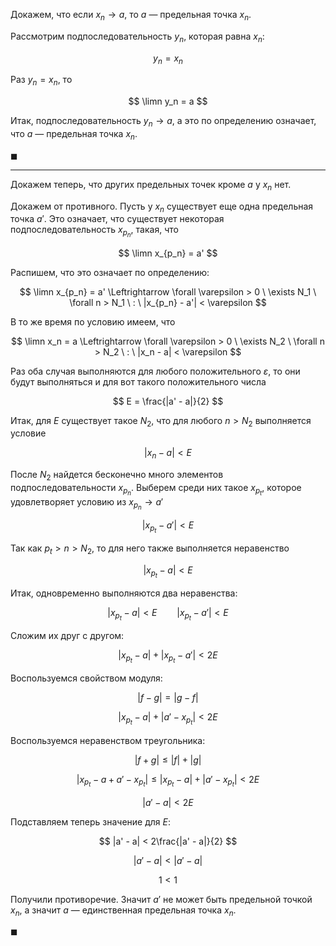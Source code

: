 Докажем, что если $x_n\to a$, то $a$ — предельная точка $x_n$.

Рассмотрим подпоследовательность $y_n$, которая равна $x_n$:

$$ y_n = x_n $$

Раз $y_n = x_n$, то

$$ \limn y_n = a $$

Итак, подпоследовательность $y_n\to a$, а это по определению означает, что $a$ — предельная точка $x_n$.

$\blacksquare$

---

Докажем теперь, что других предельных точек кроме $a$ у $x_n$ нет.

Докажем от противного. Пусть у $x_n$ существует еще одна предельная точка $a'$. Это означает, что существует некоторая подпоследовательность $x_{p_n}$, такая, что

$$ \limn x_{p_n} = a' $$

Распишем, что это означает по определению:

$$ \limn x_{p_n} = a' \Leftrightarrow \forall \varepsilon > 0 \ \exists N_1 \ \forall n > N_1 \ : \ |x_{p_n} - a'| < \varepsilon $$

В то же время по условию имеем, что

$$ \limn x_n = a \Leftrightarrow \forall \varepsilon > 0 \ \exists N_2 \ \forall n > N_2 \ : \ |x_n - a| < \varepsilon $$

Раз оба случая выполняются для любого положительного $\varepsilon$, то они будут выполняться и для вот такого положительного числа

$$ E = \frac{|a' - a|}{2} $$

Итак, для $E$ существует такое $N_2$, что для любого $n>N_2$ выполняется условие

$$ |x_n - a| < E $$

После $N_2$ найдется бесконечно много элементов подпоследовательности $x_{p_n}$. Выберем среди них такое $x_{p_t}$, которое удовлетворяет условию из $x_{p_n}\to a'$

$$ |x_{p_t} - a'| < E $$

Так как $p_t > n > N_2$, то для него также выполняется неравенство

$$ |x_{p_t} - a| < E $$

Итак, одновременно выполняются два неравенства:

$$ |x_{p_t} - a| < E \qquad |x_{p_t} - a'| < E $$

Сложим их друг с другом:

$$ |x_{p_t} - a| + |x_{p_t} - a'| < 2E $$

Воспользуемся свойством модуля:

$$ |f-g| = |g-f| $$

$$ |x_{p_t} - a| + |a' - x_{p_t}| < 2E $$

Воспользуемся неравенством треугольника:

$$ |f+g| \leq |f| + |g| $$

$$ |x_{p_t} - a + a' - x_{p_t}| \leq |x_{p_t} - a| + |a' - x_{p_t}| < 2E $$

$$ |a' - a| < 2E $$

Подставляем теперь значение для $E$:

$$ |a' - a| < 2\frac{|a' - a|}{2} $$

$$ |a' - a| < |a'-a| $$

$$ 1 < 1 $$

Получили противоречие. Значит $a'$ не может быть предельной точкой $x_n$, а значит $a$ — единственная предельная точка $x_n$.

$\blacksquare$